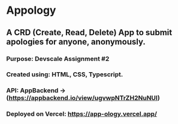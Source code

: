 # Appology
## A CRD (Create, Read, Delete) App to submit apologies for anyone, anonymously.
### Purpose: Devscale Assignment #2 

### Created using: HTML, CSS, Typescript. 
### API: AppBackend -> (https://appbackend.io/view/ugvwpNTrZH2NuNUI)
### Deployed on Vercel: https://app-ology.vercel.app/
